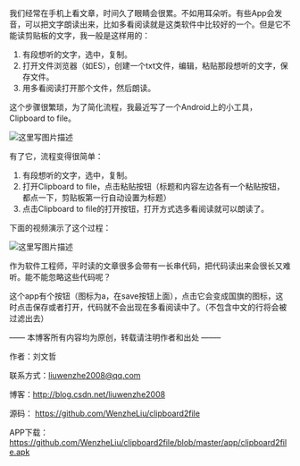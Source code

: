 我们经常在手机上看文章，时间久了眼睛会很累。不如用耳朵听。有些App会发音，可以把文字朗读出来，比如多看阅读就是这类软件中比较好的一个。但是它不能读剪贴板的文字，我一般是这样用的：

1. 有段想听的文字，选中，复制。
2. 打开文件浏览器（如ES），创建一个txt文件，编辑，粘贴那段想听的文字，保存文件。
3. 用多看阅读打开那个文件，然后朗读。

这个步骤很繁琐，为了简化流程，我最近写了一个Android上的小工具，Clipboard to file。

![这里写图片描述](http://img.blog.csdn.net/20160828144146641)

有了它，流程变得很简单：

1. 有段想听的文字，选中，复制。
2. 打开Clipboard to file，点击粘贴按钮（标题和内容左边各有一个粘贴按钮，都点一下，剪贴板第一行自动设置为标题）
3. 点击Clipboard to file的打开按钮，打开方式选多看阅读就可以朗读了。

下面的视频演示了这个过程：

![这里写图片描述](http://img.blog.csdn.net/20160828143454803)

作为软件工程师，平时读的文章很多会带有一长串代码，把代码读出来会很长又难听。能不能忽略这些代码呢？

这个app有个按钮（图标为a，在save按钮上面），点击它会变成国旗的图标，这时点击保存或者打开，代码就不会出现在多看阅读中了。（不包含中文的行将会被过滤出去）

—— 本博客所有内容均为原创，转载请注明作者和出处 ——–

作者：刘文哲

联系方式：liuwenzhe2008@qq.com

博客：http://blog.csdn.net/liuwenzhe2008

源码： https://github.com/WenzheLiu/clipboard2file

APP下载：https://github.com/WenzheLiu/clipboard2file/blob/master/app/clipboard2file.apk
